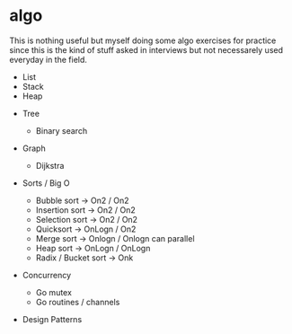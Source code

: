 algo
====

This is nothing useful but myself doing some algo exercises for practice since this
is the kind of stuff asked in interviews but not necessarely used everyday in the field.

* List
* Stack
* Heap
- Tree
  - Binary search
- Graph
  - Dijkstra

- Sorts / Big O
  - Bubble sort -> On2 / On2
  - Insertion sort -> On2 / On2
  - Selection sort -> On2 / On2
  - Quicksort -> OnLogn / On2
  - Merge sort -> Onlogn / Onlogn can parallel
  * Heap sort -> OnLogn / OnLogn
  - Radix / Bucket sort -> Onk

- Concurrency
  - Go mutex
  - Go routines / channels

- Design Patterns

